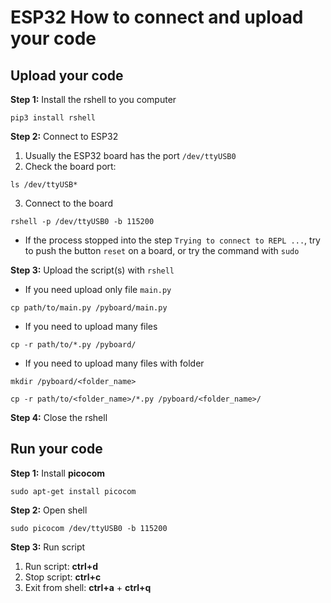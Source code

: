 # ESP32 How to connect and upload your code

## Upload your code

**Step 1:** Install the rshell to you computer

```shell
pip3 install rshell
```

**Step 2:** Connect to ESP32

1. Usually the ESP32 board has the port `/dev/ttyUSB0`
2. Check the board port:

```shell
ls /dev/ttyUSB*
```

3. Connect to the board

```shell
rshell -p /dev/ttyUSB0 -b 115200
```

* If the process stopped into the step `Trying to connect to REPL ...`, try to push the button `reset` on a board, or
  try the command with `sudo`

**Step 3:** Upload the script(s) with `rshell`

* If you need upload only file `main.py`

```shell
cp path/to/main.py /pyboard/main.py
```

* If you need to upload many files

```shell
cp -r path/to/*.py /pyboard/
```

* If you need to upload many files with folder

```shell
mkdir /pyboard/<folder_name>
```

```shell
cp -r path/to/<folder_name>/*.py /pyboard/<folder_name>/
```

**Step 4:** Close the rshell

## Run your code

**Step 1:** Install **picocom**

```shell
sudo apt-get install picocom
```

**Step 2:** Open shell

```shell
sudo picocom /dev/ttyUSB0 -b 115200
```

**Step 3:** Run script
1. Run script: **ctrl+d**
2. Stop script: **ctrl+c**
3. Exit from shell: **ctrl+a** + **ctrl+q**